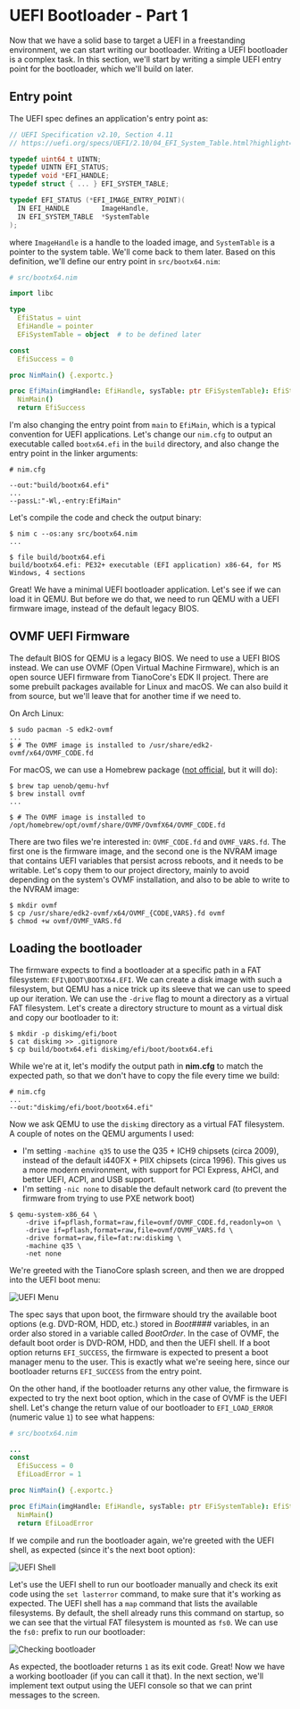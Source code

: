 # UEFI Bootloader - Part 1

Now that we have a solid base to target a UEFI in a freestanding environment, we can start writing our bootloader. Writing a UEFI bootloader is a complex task. In this section, we'll start by writing a simple UEFI entry point for the bootloader, which we'll build on later.

## Entry point

The UEFI spec defines an application's entry point as:

```c
// UEFI Specification v2.10, Section 4.11
// https://uefi.org/specs/UEFI/2.10/04_EFI_System_Table.html?highlight=efi_system_table#efi-image-entry-point

typedef uint64_t UINTN;
typedef UINTN EFI_STATUS;
typedef void *EFI_HANDLE;
typedef struct { ... } EFI_SYSTEM_TABLE;

typedef EFI_STATUS (*EFI_IMAGE_ENTRY_POINT)(
  IN EFI_HANDLE        ImageHandle,
  IN EFI_SYSTEM_TABLE  *SystemTable
);
```

where `ImageHandle` is a handle to the loaded image, and `SystemTable` is a pointer to the system table. We'll come back to them later. Based on this definition, we'll define our entry point in `src/bootx64.nim`:

```nim
# src/bootx64.nim

import libc

type
  EfiStatus = uint
  EfiHandle = pointer
  EFiSystemTable = object  # to be defined later

const
  EfiSuccess = 0

proc NimMain() {.exportc.}

proc EfiMain(imgHandle: EfiHandle, sysTable: ptr EFiSystemTable): EfiStatus {.exportc.} =
  NimMain()
  return EfiSuccess
```

I'm also changing the entry point from `main` to `EfiMain`, which is a typical convention for UEFI applications. Let's change our `nim.cfg` to output an executable called `bootx64.efi` in the `build` directory, and also change the entry point in the linker arguments:

```properties
# nim.cfg

--out:"build/bootx64.efi"
...
--passL:"-Wl,-entry:EfiMain"
```

Let's compile the code and check the output binary:

```sh-session
$ nim c --os:any src/bootx64.nim
...

$ file build/bootx64.efi
build/bootx64.efi: PE32+ executable (EFI application) x86-64, for MS Windows, 4 sections
```

Great! We have a minimal UEFI bootloader application. Let's see if we can load it in QEMU. But before we do that, we need to run QEMU with a UEFI firmware image, instead of the default legacy BIOS.

## OVMF UEFI Firmware

The default BIOS for QEMU is a legacy BIOS. We need to use a UEFI BIOS instead. We can use OVMF (Open Virtual Machine Firmware), which is an open source UEFI firmware from TianoCore's EDK II project. There are some prebuilt packages available for Linux and macOS. We can also build it from source, but we'll leave that for another time if we need to.

On Arch Linux:

```sh-session
$ sudo pacman -S edk2-ovmf
...
$ # The OVMF image is installed to /usr/share/edk2-ovmf/x64/OVMF_CODE.fd
```

For macOS, we can use a Homebrew package ([not official][1], but it will do):

```sh-session
$ brew tap uenob/qemu-hvf
$ brew install ovmf
...

$ # The OVMF image is installed to /opt/homebrew/opt/ovmf/share/OVMF/OvmfX64/OVMF_CODE.fd
```

There are two files we're interested in: `OVMF_CODE.fd` and `OVMF_VARS.fd`. The first one is the firmware image, and the second one is the NVRAM image that contains UEFI variables that persist across reboots, and it needs to be writable. Let's copy them to our project directory, mainly to avoid depending on the system's OVMF installation, and also to be able to write to the NVRAM image:

```sh-session
$ mkdir ovmf
$ cp /usr/share/edk2-ovmf/x64/OVMF_{CODE,VARS}.fd ovmf
$ chmod +w ovmf/OVMF_VARS.fd
```

## Loading the bootloader

The firmware expects to find a bootloader at a specific path in a FAT filesystem: `EFI\BOOT\BOOTX64.EFI`. We can create a disk image with such a filesystem, but QEMU has a nice trick up its sleeve that we can use to speed up our iteration. We can use the `-drive` flag to mount a directory as a virtual FAT filesystem. Let's create a directory structure to mount as a virtual disk and copy our bootloader to it:

```sh-session
$ mkdir -p diskimg/efi/boot
$ cat diskimg >> .gitignore
$ cp build/bootx64.efi diskimg/efi/boot/bootx64.efi
```

While we're at it, let's modify the output path in **nim.cfg** to match the expected path, so that we don't have to copy the file every time we build:

```properties
# nim.cfg
...
--out:"diskimg/efi/boot/bootx64.efi"
```

Now we ask QEMU to use the `diskimg` directory as a virtual FAT filesystem. A couple of notes on the QEMU arguments I used:
- I'm setting `-machine q35` to use the Q35 + ICH9 chipsets (circa 2009), instead of the default i440FX + PIIX chipsets (circa 1996). This gives us a more modern environment, with support for PCI Express, AHCI, and better UEFI, ACPI, and USB support.
- I'm setting `-nic none` to disable the default network card (to prevent the firmware from trying to use PXE network boot)

```sh-session
$ qemu-system-x86_64 \
    -drive if=pflash,format=raw,file=ovmf/OVMF_CODE.fd,readonly=on \
    -drive if=pflash,format=raw,file=ovmf/OVMF_VARS.fd \
    -drive format=raw,file=fat:rw:diskimg \
    -machine q35 \
    -net none
```

We're greeted with the TianoCore splash screen, and then we are dropped into the UEFI boot menu:

![UEFI Menu](uefi-menu.png)

The spec says that upon boot, the firmware should try the available boot options (e.g. DVD-ROM, HDD, etc.) stored in _Boot####_ variables, in an order also stored in a variable called _BootOrder_. In the case of OVMF, the default boot order is DVD-ROM, HDD, and then the UEFI shell. If a boot option returns `EFI_SUCCESS`, the firmware is expected to present a boot manager menu to the user. This is exactly what we're seeing here, since our bootloader returns `EFI_SUCCESS` from the entry point.

On the other hand, if the bootloader returns any other value, the firmware is expected to try the next boot option, which in the case of OVMF is the UEFI shell. Let's change the return value of our bootloader to `EFI_LOAD_ERROR` (numeric value `1`) to see what happens:

```nim
# src/bootx64.nim

...
const
  EfiSuccess = 0
  EfiLoadError = 1

proc NimMain() {.exportc.}

proc EfiMain(imgHandle: EfiHandle, sysTable: ptr EFiSystemTable): EfiStatus {.exportc.} =
  NimMain()
  return EfiLoadError
```

If we compile and run the bootloader again, we're greeted with the UEFI shell, as expected (since it's the next boot option):

![UEFI Shell](uefi-shell.png)

Let's use the UEFI shell to run our bootloader manually and check its exit code using the `set lasterror` command, to make sure that it's working as expected. The UEFI shell has a `map` command that lists the available filesystems. By default, the shell already runs this command on startup, so we can see that the virtual FAT filesystem is mounted as `fs0`. We can use the `fs0:` prefix to run our bootloader:

![Checking bootloader](checking-bootloader.png)

As expected, the bootloader returns `1` as its exit code. Great! Now we have a working bootloader (if you can call it that). In the next section, we'll implement text output using the UEFI console so that we can print messages to the screen.

[1]: https://gist.github.com/haharoit/a81fecd847003626ef9ef700e4901d15

